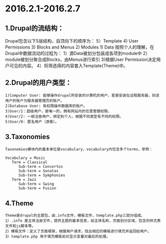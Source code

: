 # 2016.2.1-2016.2.7
## 1.Drupal的流结构：
  Drupal包含以下5层结构，自顶向下的顺序为：
    5）Template
    4)  User Permissions
    3)  Blocks and Menus
    2)  Modules
    1)   Data
   按照个人的理解，在Drupal中数据流动的过程为：
    1）源Data被划分包装成各项到module中
    2）module被划分聚合成Blocks，由Menus进行索引
    3)根据User Permission决定用户可见的内容。
    4）将筛选得的内容套入Template(Theme)中。
## 2.Drupal的用户类型：
    1)Computer User: 能够操作drupal所安装的计算机的用户，若是安装在远程服务器，则该用户的账户为服务器管理员的账户。
    2)Database User: 有权限操作数据库的账户。
    3)User/1：超级用户，是唯一的，拥有网站内的任意管理权限。
    4)User/2: 一般注册用户，绑定到个人，根据不同类型有不同的权限。
    5)User/0: 匿名用户（游客）。
## 3.Taxonomies
    Taxonomies模块内的基本单位是vocabulary，vocabulary内包含多个terms，举例：
    
    Vocabulary = Music
       Term = Classical
          Sub-term = Concertos
          Sub-term = Sonatas
          Sub-term = Symphonies
       Term = Jazz
          Sub-term = Swing
          Sub-term = Fusion

##  4.Theme
    Theme是drupal的主题包，由.info文件，模板文件，template.php三部分组成。
    1）.info 是主体注册文件，提供主题的基本信息，如主体名称，页面划分区域，包含的样式表文件和js脚本等。
    2）模板文件：定义了页面框架，根据用户请求，找出相应的模板进行填充并返回给用户。
    3）template.php 用于填充模板前对显示变量对最后的处理。



